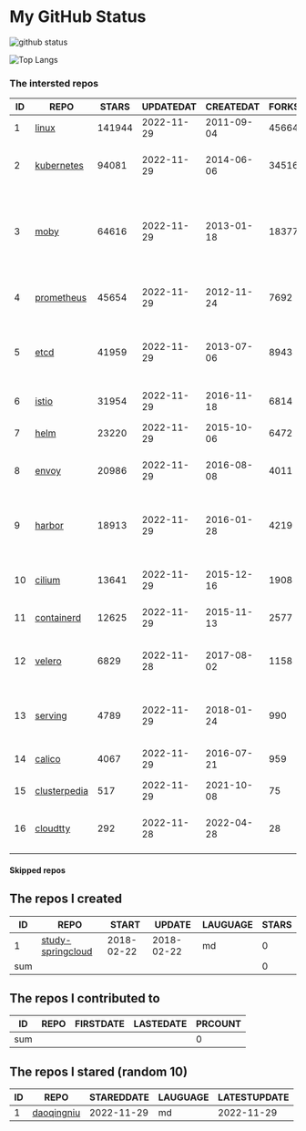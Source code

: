 # My GitHub Status

<img src="https://github-readme-stats-1.yihong0618.vercel.app/api?username=daoqingniu&show_icons=true&&&hide_title=true&count_private=true" alt="github status" />

![Top Langs](https://github-readme-stats-1.yihong0618.vercel.app/api/top-langs/?username=daoqingniu&layout=compact)

<!--START_SECTION:github_repos-->
### The intersted repos
| ID |                              REPO                               | STARS  | UPDATEDAT  | CREATEDAT  | FORKSCOUNT |                                              DESCRIPTIONS                                              |
|----|-----------------------------------------------------------------|--------|------------|------------|------------|--------------------------------------------------------------------------------------------------------|
|  1 | [linux](https://github.com/torvalds/linux)                      | 141944 | 2022-11-29 | 2011-09-04 |      45664 | Linux kernel source tree                                                                               |
|  2 | [kubernetes](https://github.com/kubernetes/kubernetes)          |  94081 | 2022-11-29 | 2014-06-06 |      34516 | Production-Grade Container Scheduling and Management                                                   |
|  3 | [moby](https://github.com/moby/moby)                            |  64616 | 2022-11-29 | 2013-01-18 |      18377 | Moby Project - a collaborative project for the container ecosystem to assemble container-based systems |
|  4 | [prometheus](https://github.com/prometheus/prometheus)          |  45654 | 2022-11-29 | 2012-11-24 |       7692 | The Prometheus monitoring system and time series database.                                             |
|  5 | [etcd](https://github.com/etcd-io/etcd)                         |  41959 | 2022-11-29 | 2013-07-06 |       8943 | Distributed reliable key-value store for the most critical data of a distributed system                |
|  6 | [istio](https://github.com/istio/istio)                         |  31954 | 2022-11-29 | 2016-11-18 |       6814 | Connect, secure, control, and observe services.                                                        |
|  7 | [helm](https://github.com/helm/helm)                            |  23220 | 2022-11-29 | 2015-10-06 |       6472 | The Kubernetes Package Manager                                                                         |
|  8 | [envoy](https://github.com/envoyproxy/envoy)                    |  20986 | 2022-11-29 | 2016-08-08 |       4011 | Cloud-native high-performance edge/middle/service proxy                                                |
|  9 | [harbor](https://github.com/goharbor/harbor)                    |  18913 | 2022-11-29 | 2016-01-28 |       4219 | An open source trusted cloud native registry project that stores, signs, and scans content.            |
| 10 | [cilium](https://github.com/cilium/cilium)                      |  13641 | 2022-11-29 | 2015-12-16 |       1908 | eBPF-based Networking, Security, and Observability                                                     |
| 11 | [containerd](https://github.com/containerd/containerd)          |  12625 | 2022-11-29 | 2015-11-13 |       2577 | An open and reliable container runtime                                                                 |
| 12 | [velero](https://github.com/vmware-tanzu/velero)                |   6829 | 2022-11-28 | 2017-08-02 |       1158 | Backup and migrate Kubernetes applications and their persistent volumes                                |
| 13 | [serving](https://github.com/knative/serving)                   |   4789 | 2022-11-29 | 2018-01-24 |        990 | Kubernetes-based, scale-to-zero, request-driven compute                                                |
| 14 | [calico](https://github.com/projectcalico/calico)               |   4067 | 2022-11-29 | 2016-07-21 |        959 | Cloud native networking and network security                                                           |
| 15 | [clusterpedia](https://github.com/clusterpedia-io/clusterpedia) |    517 | 2022-11-29 | 2021-10-08 |         75 | The Encyclopedia of Kubernetes clusters                                                                |
| 16 | [cloudtty](https://github.com/cloudtty/cloudtty)                |    292 | 2022-11-28 | 2022-04-28 |         28 | A Friendly Kubernetes CloudShell (Web Terminal) !                                                      |



#### Skipped repos
<!--END_SECTION:github_repos-->

<!--START_SECTION:my_github-->
## The repos I created
| ID  |                                 REPO                                 |   START    |   UPDATE   | LAUGUAGE | STARS |
|-----|----------------------------------------------------------------------|------------|------------|----------|-------|
|   1 | [study-springcloud](https://github.com/daoqingniu/study-springcloud) | 2018-02-22 | 2018-02-22 | md       |     0 |
| sum |                                                                      |            |            |          |     0 |

## The repos I contributed to
| ID  | REPO | FIRSTDATE | LASTEDATE | PRCOUNT |
|-----|------|-----------|-----------|---------|
| sum |      |           |           |       0 |

## The repos I stared (random 10)
| ID |                          REPO                          | STAREDDATE | LAUGUAGE | LATESTUPDATE |
|----|--------------------------------------------------------|------------|----------|--------------|
|  1 | [daoqingniu](https://github.com/daoqingniu/daoqingniu) | 2022-11-29 | md       | 2022-11-29   |

<!--END_SECTION:my_github-->
